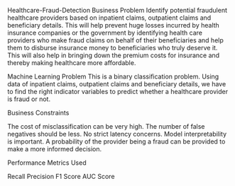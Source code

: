 Healthcare-Fraud-Detection
Business Problem
Identify potential fraudulent healthcare providers based on inpatient claims, outpatient claims and beneficiary details. This will help prevent huge losses incurred by health insurance companies or the government by identifying health care providers who make fraud claims on behalf of their beneficiaries and help them to disburse insurance money to beneficiaries who truly deserve it. This will also help in bringing down the premium costs for insurance and thereby making healthcare more affordable.

Machine Learning Problem
This is a binary classification problem. Using data of inpatient claims, outpatient claims and beneficiary details, we have to find the right indicator variables to predict whether a healthcare provider is fraud or not.

Business Constraints

The cost of misclassification can be very high.
The number of false negatives should be less.
No strict latency concerns.
Model interpretability is important. A probability of the provider being a fraud can be provided to make a more informed decision.

Performance Metrics Used

Recall
Precision
F1 Score
AUC Score
